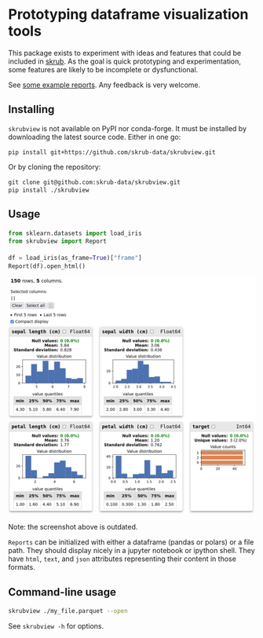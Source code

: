 # Prototyping dataframe visualization tools

This package exists to experiment with ideas and features that could be included in [skrub](https://github.com/skrub-data/skrub).
As the goal is quick prototyping and experimentation, some features are likely to be incomplete or dysfunctional.

See [some example reports](https://skrub-data.org/skrubview/).
Any feedback is very welcome.

## Installing

`skrubview` is not available on PyPI nor conda-forge.
It must be installed by downloading the latest source code.
Either in one go:

```
pip install git+https://github.com/skrub-data/skrubview.git
```

Or by cloning the repository:

```
git clone git@github.com:skrub-data/skrubview.git
pip install ./skrubview
```

## Usage

```python
from sklearn.datasets import load_iris
from skrubview import Report

df = load_iris(as_frame=True)["frame"]
Report(df).open_html()
```

![screenshot](doc/screenshot.png)

Note: the screenshot above is outdated.

`Reports` can be initialized with either a dataframe (pandas or polars) or a file path.
They should display nicely in a jupyter notebook or ipython shell.
They have `html`, `text`, and `json` attributes representing their content in those formats.

## Command-line usage

```bash
skrubview ./my_file.parquet --open
```

See `skrubview -h` for options.
